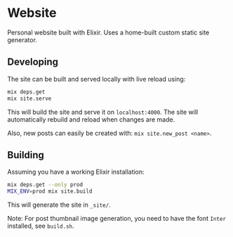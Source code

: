 # Website

Personal website built with Elixir. Uses a home-built custom static site
generator.

## Developing

The site can be built and served locally with live reload using:

```bash
mix deps.get
mix site.serve
```

This will build the site and serve it on `localhost:4000`. The site will
automatically rebuild and reload when changes are made.

Also, new posts can easily be created with: `mix site.new_post <name>`.

## Building

Assuming you have a working Elixir installation:

```bash
mix deps.get --only prod
MIX_ENV=prod mix site.build
```

This will generate the site in `_site/`.

Note: For post thumbnail image generation, you need to have the font `Inter`
installed, see `build.sh`.